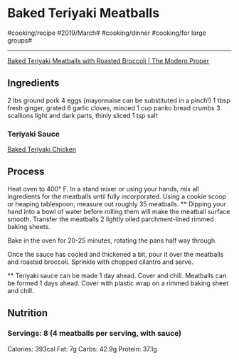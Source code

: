 # Baked Teriyaki Meatballs
#cooking/recipe #2019/March# #cooking/dinner #cooking/for large groups#
- - - -
[Baked Teriyaki Meatballs with Roasted Broccoli | The Modern Proper](https://themodernproper.com/posts/baked-teriyaki-meatballs-with-roasted-broccoli)

## Ingredients
2 lbs ground pork
4 eggs (mayonnaise can be substituted in a pinch!)
1 tbsp fresh ginger, grated
6 garlic cloves, minced
1 cup panko bread crumbs
3 scallions light and dark parts, thinly sliced
1 tsp salt

### Teriyaki Sauce
[Baked Teriyaki Chicken](bear://x-callback-url/open-note?id=8D175515-CCD8-4D81-BD14-159EE3043FC1-1975-0000114BF752492E)

## Process
Heat oven to 400° F. In a stand mixer or using your hands, mix all ingredients for the meatballs until fully incorporated. Using a cookie scoop or heaping tablespoon, measure out roughly 35 meatballs. ** Dipping your hand into a bowl of water before rolling them will make the meatball surface smooth. Transfer the meatballs  2 lightly oiled parchment-lined rimmed baking sheets.

Bake in the oven for 20-25 minutes, rotating the pans half way through.

Once the sauce has cooled and thickened a bit, pour it over the meatballs and roasted broccoli. Sprinkle with chopped cilantro and serve.

** Teriyaki sauce can be made 1 day ahead. Cover and chill. Meatballs can be formed 1 days ahead. Cover with plastic wrap on a rimmed baking sheet and chill.

## Nutrition
### Servings: 8 (4 meatballs per serving, with sauce)
Calories: 393cal
Fat: 7g
Carbs: 42.9g
Protein: 37.1g